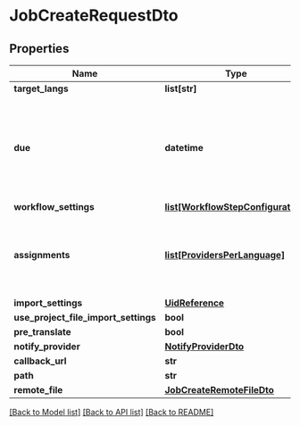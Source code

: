 # JobCreateRequestDto

## Properties
Name | Type | Description | Notes
------------ | ------------- | ------------- | -------------
**target_langs** | **list[str]** |  | 
**due** | **datetime** | only use for projects without workflows; otherwise specify in the workflowSettings object. Use ISO 8601 date format. | [optional] 
**workflow_settings** | [**list[WorkflowStepConfiguration]**](WorkflowStepConfiguration.md) |  | [optional] 
**assignments** | [**list[ProvidersPerLanguage]**](ProvidersPerLanguage.md) | only use for projects without workflows; otherwise specify in the workflowSettings object | [optional] 
**import_settings** | [**UidReference**](UidReference.md) |  | [optional] 
**use_project_file_import_settings** | **bool** | Default: false | [optional] 
**pre_translate** | **bool** |  | [optional] 
**notify_provider** | [**NotifyProviderDto**](NotifyProviderDto.md) |  | [optional] 
**callback_url** | **str** |  | [optional] 
**path** | **str** |  | [optional] 
**remote_file** | [**JobCreateRemoteFileDto**](JobCreateRemoteFileDto.md) |  | [optional] 

[[Back to Model list]](../README.md#documentation-for-models) [[Back to API list]](../README.md#documentation-for-api-endpoints) [[Back to README]](../README.md)

